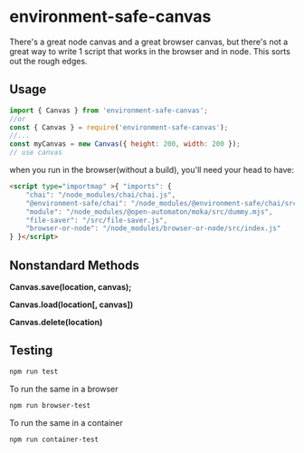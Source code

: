 environment-safe-canvas
=======================


There's a great node canvas and a great browser canvas, but there's not a great way to write 1 script that works in the browser and in node. This sorts out the rough edges.

Usage
-----

```javascript
import { Canvas } from 'environment-safe-canvas';
//or
const { Canvas } = require('environment-safe-canvas');
//...
const myCanvas = new Canvas({ height: 200, width: 200 });
// use canvas
```
when you run in the browser(without a build), you'll need your head to have:
```html
<script type="importmap" >{ "imports": {
    "chai": "/node_modules/chai/chai.js",
    "@environment-safe/chai": "/node_modules/@environment-safe/chai/src/index.mjs",
    "module": "/node_modules/@open-automaton/moka/src/dummy.mjs",
    "file-saver": "/src/file-saver.js",
    "browser-or-node": "/node_modules/browser-or-node/src/index.js"
} }</script>
```

Nonstandard Methods
-------------------

**Canvas.save(location, canvas);**

**Canvas.load(location[, canvas])**

**Canvas.delete(location)**

Testing
-------

```bash
npm run test
```

To run the same in a browser

```bash
npm run browser-test
```

To run the same in a container

```bash
npm run container-test
```
